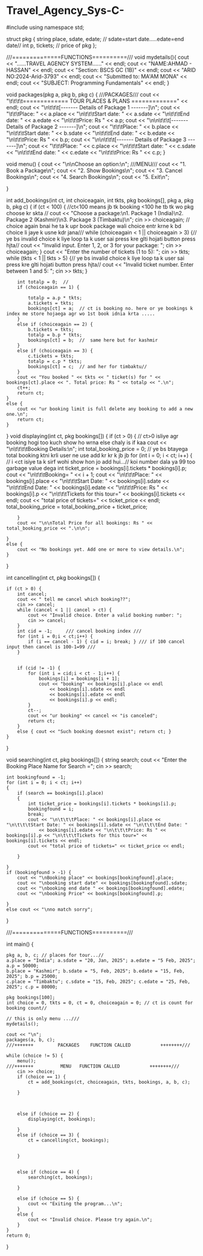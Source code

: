 # Travel_Agency_Sys-C-




#include <iostream>
using namespace std;

struct pkg {
	string place, sdate, edate;  // sdate=start date.....edate=end date//
	int p, tickets;                      // price of pkg
};




///==============FUNCTIONS==========///
void mydetails(){
	cout << "......TRAVEL AGENCY SYSTEM......" << endl;
	cout << "NAME:AHMAD - HASSAN" << endl;
	cout << "Section: BSCS GC (1B)" << endl;
	cout << "ARID NO:2024-Arid-3793" << endl;
	cout << "Submitted to: MA'AM MONA" << endl;
	cout << "SUBJECT: Programming Fundamentals" << endl;
}



void packages(pkg a, pkg b, pkg c) {												///PACKAGES///
	cout << "\t\t\t\t============= TOUR PLACES & PLANS =============" << endl;
	cout << "\n\t\t\t[------- Details of Package 1 -------]\n";
	cout << "\t\t\tPlace: " << a.place << "\n\t\t\tStart date: " << a.sdate << "\n\t\t\tEnd date: " << a.edate << "\n\t\t\tPrice: Rs " << a.p;
	cout << "\n\n\t\t\t[------- Details of Package 2 -------]\n";
	cout << "\t\t\tPlace: " << b.place << "\n\t\t\tStart date: " << b.sdate << "\n\t\t\tEnd date: " << b.edate << "\n\t\t\tPrice: Rs " << b.p;
	cout << "\n\n\t\t\t[------- Details of Package 3 -------]\n";
	cout << "\t\t\tPlace: " << c.place << "\n\t\t\tStart date: " << c.sdate << "\n\t\t\tEnd date: " << c.edate << "\n\t\t\tPrice: Rs " << c.p;
}

void menu() {
	cout << "\n\nChoose an option:\n";												///MENU///
	cout << "1. Book a Package\n";
	cout << "2. Show Bookings\n";
	cout << "3. Cancel Bookings\n";
	cout << "4. Search Bookings\n";
	cout << "5. Exit\n";

}

int add_bookings(int ct, int choiceagain, int tkts, pkg bookings[], pkg a, pkg b, pkg c) {
	if (ct < 100) { //ct<100 means jb tk booking <100 he tb tk wo pkg choose kr skta //
		cout << "Choose a package:\n1. Package 1 (India)\n2. Package 2 (Kashmir)\n3. Package 3 (Timbaktu)\n";
		cin >> choiceagain; // choice again bnai he ta k upr book package wali choice entr krne k bd choice li jaye k usne kdr jana///
		while (choiceagain < 1 || choiceagain > 3) {// ye bs invalid choice k liye loop ta k user sai press kre glti hojati button press hjta//
			cout << "Invalid input. Enter 1, 2, or 3 for your package: ";
			cin >> choiceagain;
		}
		cout << "Enter the number of tickets (1 to 5): ";
		cin >> tkts;
		while (tkts < 1 || tkts > 5) {// ye bs invalid choice k liye loop ta k user sai press kre glti hojati button press hjta//
			cout << "Invalid ticket number. Enter between 1 and 5: ";
			cin >> tkts;
		}

		int totalp = 0;  //
		if (choiceagain == 1) {

			totalp = a.p * tkts;
			a.tickets = tkts;
			bookings[ct] = a;  // ct is booking no. here or ye bookings k index me store hojaega agr wo 1st book idnia krta .....
		}
		else if (choiceagain == 2) {
			b.tickets = tkts;
			totalp = b.p * tkts;
			bookings[ct] = b;  //  same here but for kashmir 
		}
		else if (choiceagain == 3) {
			c.tickets = tkts;
			totalp = c.p * tkts;
			bookings[ct] = c;  // and her for timbaktu//
		}
		cout << "You booked " << tkts << " ticket(s) for " << bookings[ct].place << ". Total price: Rs " << totalp << ".\n";
		ct++;
		return ct;
	}
	else {
		cout << "ur booking limit is full delete any booking to add a new one.\n";
		return ct;
	}
}
void displaying(int ct, pkg bookings[]) {
	if (ct > 0) { // ct>0 isliye agr booking hogi too kuch show ho wrna else chaly is if kaa
		cout << "\n\t\t\t\tBooking Details:\n";
		int total_booking_price = 0; // ye bs btayega total booking ktni krli user ne use add kr kr k jb jb
		for (int i = 0; i < ct; i++) {  // i <ct isiye ta k sirf wohi show hon jo add hui...// koi number dala ya 99 too garbage value dega
			int ticket_price = bookings[i].tickets * bookings[i].p;
			cout << "\n\t\t\tBooking=  " << i + 1;
			cout << "\n\t\t\tPlace: " << bookings[i].place << "\n\t\t\tStart Date: " << bookings[i].sdate << "\n\t\t\tEnd Date: "
				<< bookings[i].edate << "\n\t\t\tPrice: Rs " << bookings[i].p << "\n\t\t\tTickets for this tour=" << bookings[i].tickets << endl;
			cout << "total price of tickets=" << ticket_price << endl;
			total_booking_price = total_booking_price + ticket_price;

		}
		cout << "\n\nTotal Price for all bookings: Rs " << total_booking_price << ".\n\n";

	}
	else {
		cout << "No bookings yet. Add one or more to view details.\n";
	}
}

int cancelling(int ct, pkg bookings[]) {

	if (ct > 0) {
		int cancel;
		cout << " tell me cancel which booking??";
		cin >> cancel;
		while (cancel < 1 || cancel > ct) {
			cout << "Invalid choice. Enter a valid booking number: ";
			cin >> cancel;
		}
		int cid = -1;     /// cancel booking index ///
		for (int i = 0;i < ct;i++) {
			if (i == cancel - 1) { cid = i; break; } /// if 100 cancel input then cancel is 100-1=99 ///
		}


		if (cid != -1) {
			for (int i = cid;i < ct - 1;i++) {
				bookings[i] = bookings[i + 1];
				cout << "booking" << bookings[i].place << endl
					<< bookings[i].sdate << endl
					<< bookings[i].edate << endl
					<< bookings[i].p << endl;
			}
			ct--;
			cout << "ur booking" << cancel << "is canceled";
			return ct;
		}
		else { cout << "Such booking doesnot exist"; return ct; }
	}
}


void searching(int ct, pkg bookings[]) {
	string search;
	cout << "Enter the Booking Place Name for Search =";
	cin >> search;

	int bookingfound = -1;
	for (int i = 0; i < ct; i++)
	{
		if (search == bookings[i].place)
		{
			int ticket_price = bookings[i].tickets * bookings[i].p;
			bookingfound = i;
			break;
			cout << "\n\t\t\tPlace: " << bookings[i].place << "\n\t\t\tStart Date: " << bookings[i].sdate << "\n\t\t\tEnd Date: "
				<< bookings[i].edate << "\n\t\t\tPrice: Rs " << bookings[i].p << "\n\t\t\tTickets for this tour=" << bookings[i].tickets << endl;
			cout << "total price of tickets=" << ticket_price << endl;

		}

	}
	if (bookingfound > -1) {
		cout << "\nBooking place" << bookings[bookingfound].place;
		cout << "\nbooking start date" << bookings[bookingfound].sdate;
		cout << "\nbooking end date " << bookings[bookingfound].edate;
		cout << "\nbooking Price" << bookings[bookingfound].p;

	}
	else cout << "\nno match sorry";

}

///==============FUNCTIONS==========///


int main() {

	pkg a, b, c; // places for tour...//
	a.place = "India"; a.sdate = "20, Jan, 2025"; a.edate = "5 Feb, 2025"; a.p = 50000;
	b.place = "Kashmir"; b.sdate = "5, Feb, 2025"; b.edate = "15, Feb, 2025"; b.p = 25000;
	c.place = "Timbaktu"; c.sdate = "15, Feb, 2025"; c.edate = "25, Feb, 2025"; c.p = 80000;

	pkg bookings[100];
	int choice = 0, tkts = 0, ct = 0, choiceagain = 0; // ct is count for booking count//

	// this is only menu ...///
	mydetails();

	cout << "\n";
	packages(a, b, c);														///+++++++         PACKAGES    FUNCTION CALLED           ++++++++///

	while (choice != 5) {
		menu();														///+++++++          MENU   FUNCTION CALLED           ++++++++///
		cin >> choice;
		if (choice == 1) {
			ct = add_bookings(ct, choiceagain, tkts, bookings, a, b, c);

		}



		else if (choice == 2) {
			displaying(ct, bookings);

		}
		else if (choice == 3) {
			ct = cancelling(ct, bookings);


		}


		else if (choice == 4) {
			searching(ct, bookings);

		}

		else if (choice == 5) {
			cout << "Exiting the program...\n";
		}
		else {
			cout << "Invalid choice. Please try again.\n";
		}
	}
	return 0;
}



